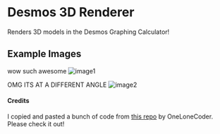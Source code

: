 # Desmos 3D Renderer
 Renders 3D models in the Desmos Graphing Calculator!

## Example Images

wow such awesome
![image1](https://stupidjuice.github.io/images/desmos3d/ex1.png)

OMG ITS AT A DIFFERENT ANGLE
![image2](https://stupidjuice.github.io/images/desmos3d/ex2.png)
#### Credits
I copied and pasted a bunch of code from [this repo](https://github.com/OneLoneCoder/Javidx9/tree/master/ConsoleGameEngine/BiggerProjects/Engine3D) by OneLoneCoder. Please check it out!